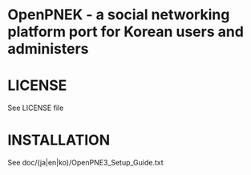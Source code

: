 OpenPNEK - a social networking platform port for Korean users and administers
=======

LICENSE
=======

See LICENSE file

INSTALLATION
=======

See doc/(ja|en|ko)/OpenPNE3_Setup_Guide.txt

